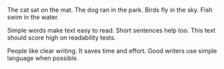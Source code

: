 The cat sat on the mat. The dog ran in the park. Birds fly in the sky. Fish swim in the water.

Simple words make text easy to read. Short sentences help too. This text should score high on readability tests.

People like clear writing. It saves time and effort. Good writers use simple language when possible.
